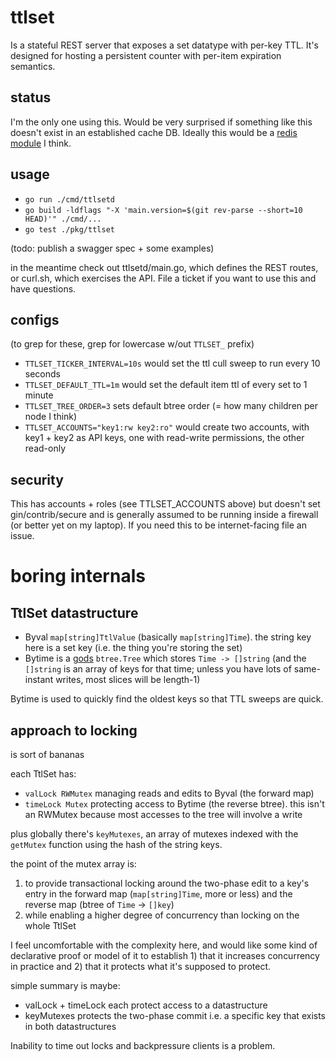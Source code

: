 # ttlset

Is a stateful REST server that exposes a set datatype with per-key TTL. It's designed for hosting a persistent counter with per-item expiration semantics.

## status

I'm the only one using this. Would be very surprised if something like this doesn't exist in an established cache DB. Ideally this would be a [redis module](https://redis.io/docs/modules/) I think.

## usage

- `go run ./cmd/ttlsetd`
- `go build -ldflags "-X 'main.version=$(git rev-parse --short=10 HEAD)'" ./cmd/...`
- `go test ./pkg/ttlset`

(todo: publish a swagger spec + some examples)

in the meantime check out ttlsetd/main.go, which defines the REST routes, or curl.sh, which exercises the API. File a ticket if you want to use this and have questions.

## configs

(to grep for these, grep for lowercase w/out `TTLSET_` prefix)

- `TTLSET_TICKER_INTERVAL=10s` would set the ttl cull sweep to run every 10 seconds
- `TTLSET_DEFAULT_TTL=1m` would set the default item ttl of every set to 1 minute
- `TTLSET_TREE_ORDER=3` sets default btree order (= how many children per node I think)
- `TTLSET_ACCOUNTS="key1:rw key2:ro"` would create two accounts, with key1 + key2 as API keys, one with read-write permissions, the other read-only

## security

This has accounts + roles (see TTLSET_ACCOUNTS above) but doesn't set gin/contrib/secure and is generally assumed to be running inside a firewall (or better yet on my laptop). If you need this to be internet-facing file an issue.

# boring internals

## TtlSet datastructure

- Byval `map[string]TtlValue` (basically `map[string]Time`). the string key here is a set key (i.e. the thing you're storing the set)
- Bytime is a [gods](https://pkg.go.dev/github.com/emirpasic/gods) `btree.Tree` which stores `Time -> []string` (and the `[]string` is an array of keys for that time; unless you have lots of same-instant writes, most slices will be length-1)

Bytime is used to quickly find the oldest keys so that TTL sweeps are quick.

## approach to locking

is sort of bananas

each TtlSet has:
- `valLock RWMutex` managing reads and edits to Byval (the forward map)
- `timeLock Mutex` protecting access to Bytime (the reverse btree). this isn't an RWMutex because most accesses to the tree will involve a write

plus globally there's `keyMutexes`, an array of mutexes indexed with the `getMutex` function using the hash of the string keys.

the point of the mutex array is:
1. to provide transactional locking around the two-phase edit to a key's entry in the forward map (`map[string]Time`, more or less) and the reverse map (btree of `Time` -> `[]key`)
1. while enabling a higher degree of concurrency than locking on the whole TtlSet

I feel uncomfortable with the complexity here, and would like some kind of declarative proof or model of it to establish 1) that it increases concurrency in practice and 2) that it protects what it's supposed to protect.

simple summary is maybe:
- valLock + timeLock each protect access to a datastructure
- keyMutexes protects the two-phase commit i.e. a specific key that exists in both datastructures

Inability to time out locks and backpressure clients is a problem.
